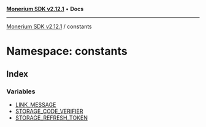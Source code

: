 [**Monerium SDK v2.12.1**](../../README.md) • **Docs**

---

[Monerium SDK v2.12.1](../../README.md) / constants

# Namespace: constants

## Index

### Variables

- [LINK_MESSAGE](variables/LINK_MESSAGE.md)
- [STORAGE_CODE_VERIFIER](variables/STORAGE_CODE_VERIFIER.md)
- [STORAGE_REFRESH_TOKEN](variables/STORAGE_REFRESH_TOKEN.md)
